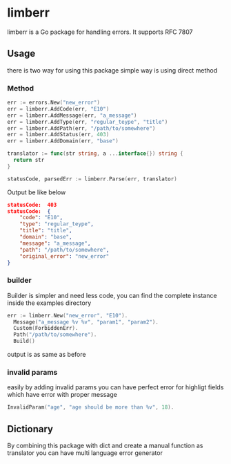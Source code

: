 # limberr
limberr is a Go package for handling errors. It supports RFC 7807

## Usage 
there is two way for using this package simple way is using direct method

### Method
```go
err := errors.New("new_error")
err = limberr.AddCode(err, "E10")
err = limberr.AddMessage(err, "a_message")
err = limberr.AddType(err, "regular_teype", "title")
err = limberr.AddPath(err, "/path/to/somewhere")
err = limberr.AddStatus(err, 403)
err = limberr.AddDomain(err, "base")

translator := func(str string, a ...interface{}) string {
  return str
}

statusCode, parsedErr := limberr.Parse(err, translator)
```

Output be like below
```JSON
statusCode:  403
statusCode:  {
    "code": "E10",
    "type": "regular_teype",
    "title": "title",
    "domain": "base",
    "message": "a_message",
    "path": "/path/to/somewhere",
    "original_error": "new_error"
}
```

### builder
Builder is simpler and need less code, you can find the complete instance inside the examples directory
```go
err := limberr.New("new_error", "E10").
  Message("a_message %v %v", "param1", "param2").
  Custom(ForbiddenErr).
  Path("/path/to/somewhere").
  Build()
```
output is as same as before


### invalid params
easily by adding invalid params you can have perfect error for highligt fields which have error with
proper message
```go
InvalidParam("age", "age should be more than %v", 18).
```

## Dictionary
By combining this package with dict and create a manual function as translator you can have multi
language error generator

